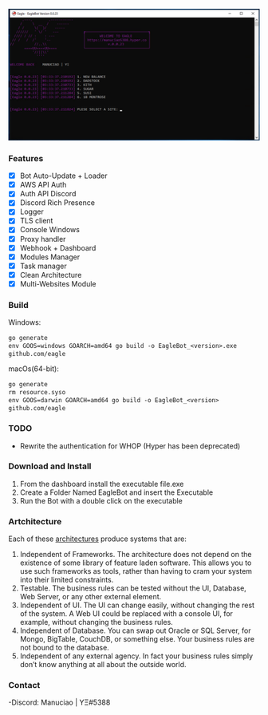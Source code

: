 <kbd> <img src="https://github.com/ManuCiao10/eagle/blob/master/handler/mods/git.png" /> </kbd>

### Features

- [x] Bot Auto-Update + Loader
- [x] AWS API Auth
- [x] Auth API Discord
- [x] Discord Rich Presence
- [x] Logger
- [x] TLS client
- [x] Console Windows
- [x] Proxy handler
- [x] Webhook + Dashboard
- [x] Modules Manager
- [x] Task manager
- [x] Clean Architecture
- [x] Multi-Websites Module

### Build
Windows:
```
go generate
env GOOS=windows GOARCH=amd64 go build -o EagleBot_<version>.exe github.com/eagle
```

macOs(64-bit):
```
go generate
rm resource.syso
env GOOS=darwin GOARCH=amd64 go build -o EagleBot_<version> github.com/eagle
```

### TODO
- Rewrite the authentication for WHOP (Hyper has been deprecated)

### Download and Install
1.  From the dashboard install the executable file.exe
2.  Create a Folder Named EagleBot and insert the Executable 
3.  Run the Bot with a double click on the executable

### Artchitecture
Each of these [architectures](https://blog.cleancoder.com/uncle-bob/2012/08/13/the-clean-architecture.html) produce systems that are:
1. Independent of Frameworks. The architecture does not depend on the existence of some library of feature laden software. This allows you to use such frameworks as tools, rather than having to cram your system into their limited constraints.
2. Testable. The business rules can be tested without the UI, Database, Web Server, or any other external element.
3. Independent of UI. The UI can change easily, without changing the rest of the system. A Web UI could be replaced with a console UI, for example, without changing the business rules.
4. Independent of Database. You can swap out Oracle or SQL Server, for Mongo, BigTable, CouchDB, or something else. Your business rules are not bound to the database.
5. Independent of any external agency. In fact your business rules simply don’t know anything at all about the outside world.

### Contact
-Discord: Manuciao | YΞ#5388
